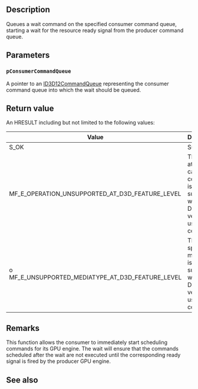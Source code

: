 ## Description

Queues a wait command on the specified consumer command queue, starting a wait for the
resource ready signal from the producer command queue.

## Parameters

### `pConsumerCommandQueue`

A pointer to an [ID3D12CommandQueue](https://learn.microsoft.com/windows/win32/api/d3d12/nn-d3d12-id3d12commandqueue) representing the consumer command queue into which the wait should be queued.

## Return value

An HRESULT including but not limited to the following values:

| Value | Description |
|-------|-------------|
| S_OK | Success |
| MF_E_OPERATION_UNSUPPORTED_AT_D3D_FEATURE_LEVEL | The attempted call or command is not supported with the DirectX version used by the component. |
| o MF_E_UNSUPPORTED_MEDIATYPE_AT_D3D_FEATURE_LEVEL | The specified media type is not supported with the DirectX version used by the component. |

## Remarks

This function allows the consumer to immediately start scheduling commands for its GPU engine. The wait will ensure that the commands scheduled after the wait are not executed until the corresponding ready signal is fired by the producer GPU engine.

## See also